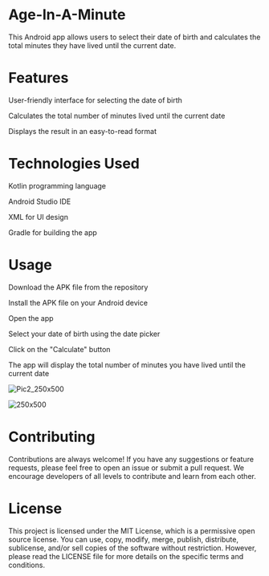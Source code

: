 # Age-In-A-Minute
This Android app allows users to select their date of birth and calculates the total minutes they have lived until the current date.

# Features
User-friendly interface for selecting the date of birth 

Calculates the total number of minutes lived until the current date

Displays the result in an easy-to-read format

# Technologies Used

Kotlin programming language

Android Studio IDE

XML for UI design

Gradle for building the app

# Usage

Download the APK file from the repository

Install the APK file on your Android device

Open the app

Select your date of birth using the date picker

Click on the "Calculate" button

The app will display the total number of minutes you have lived until the current date


![Pic2_250x500](https://user-images.githubusercontent.com/100959929/235281081-3e5b01fc-c83a-4a29-9570-eb8abff52e12.jpeg)

![250x500](https://user-images.githubusercontent.com/100959929/235280881-5689184d-8b75-4007-8da2-bd9a54066aab.jpeg)


# Contributing

Contributions are always welcome! If you have any suggestions or feature requests, please feel free to open an issue or submit a pull request. We encourage developers of all levels to contribute and learn from each other.

# License

This project is licensed under the MIT License, which is a permissive open source license. You can use, copy, modify, merge, publish, distribute, sublicense, and/or sell copies of the software without restriction. However, please read the LICENSE file for more details on the specific terms and conditions.

